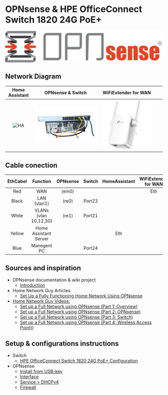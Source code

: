 # OPNsense & HPE OfficeConnect Switch 1820 24G PoE+

![](./Images/Opnsense-logo.svg%20(1).png)

## Network Diagram

|Home Assistant|OPNsense & Switch|WiFiExtender for WAN|||
|:---:|:---:|:---:|:---:|:---:|
|![HA](./Images/)|![OPN](./Images/OPN.png)|![WAN](./Images/2_(1)_normal_1547804734225p.jpg)|

## Cable conection

|EthCabel|Function|OPNsense|Switch|HomeAssistant|WiFiExtender for WAN|ManagerPC|
|:---:|:---:|:---:|:---:|:---:|:---:|:---:|
|Red|WAN|(em0)|||Eth||
|Black|LAN (vlan1)|(re0)|Port23|
|White|VLANs (vlan 10,12,30)|(re1)|Port21|
|Yellow|Home Assistant Server|||Eth||
|Blue|Manegent PC||Port24|||Eth|

## Sources and inspiration

* OPNsense documentation & wiki project
  * [Introduction](https://docs.opnsense.org/intro.html)
* Home Network Guy Articles:
  * [Set Up a Fully Functioning Home Network Using OPNsense](https://homenetworkguy.com/how-to/set-up-a-fully-functioning-home-network-using-opnsense/ "Home Network Guy")
* [Home Network Guy Videos:](https://www.youtube.com/playlist?ist=PLZeTcCOrKlnDlyZCIxhFZukAnA0NNWL_I "Home Network Guy")
  * [Set up a Full Network using OPNsense (Part 1: Overview)](https://youtu.be/54JWsGedXpo?list=PLZeTcCOrKlnDlyZCIxhFZukAnA0NNWL_I "Home Network Guy")
  * [Set up a Full Network using OPNsense (Part 2: OPNsense)](https://youtu.be/h2_cQxTkh3Q?list=PLZeTcCOrKlnDlyZCIxhFZukAnA0NNWL_I "Home Network Guy")
  * [Set up a Full Network using OPNsense (Part 3: Switch)](https://youtu.be/4HP-YAJX56E?list=PLZeTcCOrKlnDlyZCIxhFZukAnA0NNWL_I "Home Network Guy")
  * [Set up a Full Network using OPNsense (Part 4: Wireless Access Point)](https://youtu.be/xiugRYzO3lQ?list=PLZeTcCOrKlnDlyZCIxhFZukAnA0NNWL_I "Home Network Guy"))


## Setup & configurations instructions

* Switch
  * [HPE OfficeConnect Switch 1820 24G PoE+ Configuration](./00-HPE-1820.md)
* OPNsense
  * [Install from USB-key](./01-Install-OPNsense.md)
  * [Interface](./02a-Interface-OPNsense.md)
  * [Service > DHCPv4](./04-Services-OPNsense.md)
  * [Firewall](./03-Firewall-OPNsense.md)
  